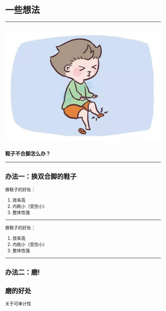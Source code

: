 # 一些想法
---
![](1.jpg)
---
### 鞋子不合脚怎么办？
---
办法一：换双合脚的鞋子
---
换鞋子的好处：
1. 效率高
2. 内耗小（受伤小）
2. 整体性强
---
换鞋子的好处：
1. 效率高
2. 内耗小（受伤小）
2. 整体性强
---
办法二：磨!
---
磨的好处
---
关于可审计性